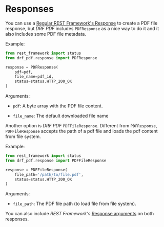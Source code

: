 Responses
=========

You can use a [Regular REST Framework's Response](http://www.django-rest-framework.org/api-guide/responses/) to create a PDF file response, but _DRF PDF_ includes `PDFResponse` as a nice way to do it and it also includes some PDF file metadata.

Example:
```python
from rest_framework import status
from drf_pdf.response import PDFResponse

response = PDFResponse(
    pdf=pdf,
    file_name=pdf_id,
    status=status.HTTP_200_OK
)
```

Arguments:

* `pdf`: A byte array with the PDF file content.

* `file_name`: The default downloaded file name

Another option is _DRF PDF_ `PDFFileResponse`.
Different from `PDFResponse`, `PDFFileResponse` accepts the path of a pdf file and loads the pdf content from file system.

Example:
```python
from rest_framework import status
from drf_pdf.response import PDFFileResponse

response = PDFFileResponse(
	file_path='/path/to/file.pdf',
	status=status.HTTP_200_OK
)
```

Arguments:

* `file_path`: The PDF file path (to load file from file system).

You can also include _REST Framework's_ [Response arguments](http://www.django-rest-framework.org/api-guide/responses/#response) on both responses.
